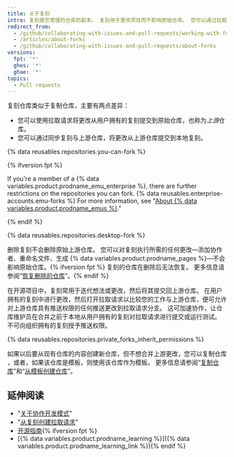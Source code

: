 ```yaml
---
title: 关于复刻
intro: 复刻是您管理的仓库的副本。 复刻用于更改项目而不影响原始仓库。 您可以通过拉取请求从原始仓库提取更新，或者提交更改到原始仓库。
redirect_from:
  - /github/collaborating-with-issues-and-pull-requests/working-with-forks/about-forks
  - /articles/about-forks
  - /github/collaborating-with-issues-and-pull-requests/about-forks
versions:
  fpt: '*'
  ghes: '*'
  ghae: '*'
topics:
  - Pull requests
---
```


复刻仓库类似于复制仓库，主要有两点差异：

* 您可以使用拉取请求将更改从用户拥有的复刻提交到原始仓库，也称为*上游*仓库。
* 您可以通过同步复刻与上游仓库，将更改从上游仓库提交到本地复刻。

{% data reusables.repositories.you-can-fork %}

{% ifversion fpt %}

If you're a member of a {% data variables.product.prodname_emu_enterprise %}, there are further restrictions on the repositories you can fork. {% data reusables.enterprise-accounts.emu-forks %} For more information, see "[About {% data variables.product.prodname_emus %}](/github/setting-up-and-managing-your-enterprise/managing-your-enterprise-users-with-your-identity-provider/about-enterprise-managed-users)."

{% endif %}

{% data reusables.repositories.desktop-fork %}

删除复刻不会删除原始上游仓库。 您可以对复刻执行所需的任何更改—添加协作者、重命名文件、生成 {% data variables.product.prodname_pages %}—不会影响原始仓库。{% ifversion fpt %} 复刻的仓库在删除后无法恢复。 更多信息请参阅“[恢复删除的仓库](/articles/restoring-a-deleted-repository)”。{% endif %}

在开源项目中，复刻常用于迭代想法或更改，然后将其提交回上游仓库。 在用户拥有的复刻中进行更改，然后打开拉取请求以比较您的工作与上游仓库，便可允许对上游仓库具有推送权限的任何推送更改到拉取请求分支。 这可加速协作，让仓库维护员在合并之前于本地从用户拥有的复刻对拉取请求进行提交或运行测试。 不可向组织拥有的复刻授予推送权限。

{% data reusables.repositories.private_forks_inherit_permissions %}

如果以后要从现有仓库的内容创建新仓库，但不想合并上游更改，您可以复制仓库 ，或者，如果该仓库是模板，则使用该仓库作为模板。 更多信息请参阅“[复制仓库](/articles/duplicating-a-repository)”和“[从模板创建仓库](/articles/creating-a-repository-from-a-template)”。

## 延伸阅读

- "[关于协作开发模式](/articles/about-collaborative-development-models)"
- "[从复刻创建拉取请求](/articles/creating-a-pull-request-from-a-fork)"
- [开源指南](https://opensource.guide/){% ifversion fpt %}
- [{% data variables.product.prodname_learning %}]({% data variables.product.prodname_learning_link %}){% endif %}
